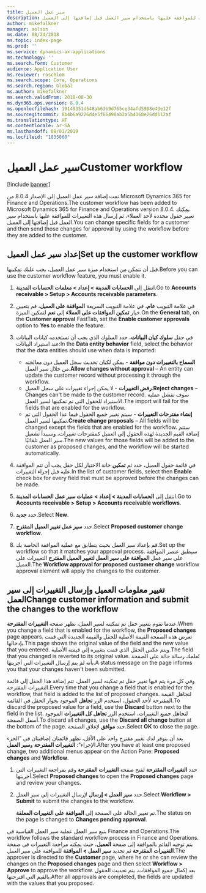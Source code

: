 ```yaml
---
title: سير عمل العميل
description: يوفر هذا الموضوع معلومات حول سير عمل العميل. يمكنك تغيير حقول محددة لأحد العملاء، ثم إرسال هذه التغييرات للموافقة عليها باستخدام سير العمل قبل إضافتها إلى العميل.
author: mikefalkner
manager: aolson
ms.date: 08/24/2018
ms.topic: index-page
ms.prod: ''
ms.service: dynamics-ax-applications
ms.technology: ''
ms.search.form: Customer
audience: Application User
ms.reviewer: roschlom
ms.search.scope: Core, Operations
ms.search.region: Global
ms.author: mikefalkner
ms.search.validFrom: 2018-08-30
ms.dyn365.ops.version: 8.0.4
ms.openlocfilehash: 10149351d548ab63b9d765ce34afd5908e43e12f
ms.sourcegitcommit: 8b4b6a9226d4e5f66498ab2a5b4160e26dd112af
ms.translationtype: HT
ms.contentlocale: ar-SA
ms.lasthandoff: 08/01/2019
ms.locfileid: "1835060"
---
```

# <a name="customer-workflow"></a><span data-ttu-id="6de25-104">سير عمل العميل</span><span class="sxs-lookup"><span data-stu-id="6de25-104">Customer workflow</span></span>

[!include [banner](../includes/banner.md)]

<span data-ttu-id="6de25-105">تمت إضافة سير عمل العميل إلى الإصدار 8.0.4 من Microsoft Dynamics 365 for Finance and Operations.</span><span class="sxs-lookup"><span data-stu-id="6de25-105">The customer workflow has been added to Microsoft Dynamics 365 for Finance and Operations version 8.0.4.</span></span> <span data-ttu-id="6de25-106">يمكنك تغيير حقول محددة لأحد العملاء، ثم إرسال هذه التغييرات للموافقة عليها باستخدام سير العمل قبل إضافتها إلى العميل.</span><span class="sxs-lookup"><span data-stu-id="6de25-106">You can change specific fields for a customer and then send those changes for approval by using the workflow before they are added to the customer.</span></span>

## <a name="set-up-the-customer-workflow"></a><span data-ttu-id="6de25-107">إعداد سير عمل العميل</span><span class="sxs-lookup"><span data-stu-id="6de25-107">Set up the customer workflow</span></span>

<span data-ttu-id="6de25-108">قبل أن تتمكن من استخدام ميزة سير عمل العميل، يجب عليك تمكينها.</span><span class="sxs-lookup"><span data-stu-id="6de25-108">Before you can use the customer workflow feature, you must enable it.</span></span>

1. <span data-ttu-id="6de25-109">انتقل إلى **الحسابات المدينة \> إعداد \> معلمات الحسابات المدينة**.</span><span class="sxs-lookup"><span data-stu-id="6de25-109">Go to **Accounts receivable \> Setup \> Accounts receivable parameters**.</span></span>
2. <span data-ttu-id="6de25-110">في علامة التبويب **عام**، في علامة التبويب السريعة **الموافقة على العميل**، قم بتعيين خيار **تمكين الموافقات على العملاء** إلى **نعم** لتمكين الميزة.</span><span class="sxs-lookup"><span data-stu-id="6de25-110">On the **General** tab, on the **Customer approval** FastTab, set the **Enable customer approvals** option to **Yes** to enable the feature.</span></span>
3. <span data-ttu-id="6de25-111">في حقل **سلوك كيان البيانات**، حدد السلوك الذي يجب أن تستخدمه كيانات البيانات عند استيراد البيانات:</span><span class="sxs-lookup"><span data-stu-id="6de25-111">In the **Data entity behavior** field, select the behavior that the data entities should use when data is imported:</span></span>

    - <span data-ttu-id="6de25-112">**السماح بالتغييرات دون موافقة** - يمكن لكيان تحديث سجل العميل دون معالجته من خلال سير العمل.</span><span class="sxs-lookup"><span data-stu-id="6de25-112">**Allow changes without approval** – An entity can update the customer record without processing it through the workflow.</span></span>
    - <span data-ttu-id="6de25-113">**رفض التغييرات** - لا يمكن إجراء تغييرات على سجل العميل.</span><span class="sxs-lookup"><span data-stu-id="6de25-113">**Reject changes** – Changes can't be made to the customer record.</span></span> <span data-ttu-id="6de25-114">سوف تفشل عملية الاستيراد للحقول التي تم تمكينها لسير العمل.</span><span class="sxs-lookup"><span data-stu-id="6de25-114">The import will fail for the fields that are enabled for the workflow.</span></span>
    - <span data-ttu-id="6de25-115">**إنشاء مقترحات التغييرات** - سيتم تغيير جميع الحقول فيما عدا الحقول التي تم تمكينها لسير العمل.</span><span class="sxs-lookup"><span data-stu-id="6de25-115">**Create change proposals** – All fields will be changed except the fields that are enabled for the workflow.</span></span> <span data-ttu-id="6de25-116">ستتم إضافة القيم الجديدة لهذه الحقول إلى العميل كمقترحات تغييرات، وسيبدأ تشغيل سير العمل تلقائيًا.</span><span class="sxs-lookup"><span data-stu-id="6de25-116">The new values for those fields will be added to the customer as proposed changes, and the workflow will be started automatically.</span></span>

4. <span data-ttu-id="6de25-117">في قائمة حقول العميل، حدد ثم **تمكين** خانة الاختيار لكل حقل يجب أن تتم الموافقة عليه قبل إجراء التغييرات.</span><span class="sxs-lookup"><span data-stu-id="6de25-117">In the list of customer fields, select then **Enable** check box for every field that must be approved before the changes can be made.</span></span>
5. <span data-ttu-id="6de25-118">انتقل إلى **الحسابات المدينة \> إعداد \> عمليات سير عمل الحسابات المدينة**.</span><span class="sxs-lookup"><span data-stu-id="6de25-118">Go to **Accounts receivable \> Setup \> Accounts receivable workflows**.</span></span>
6. <span data-ttu-id="6de25-119">حدد **جديد**.</span><span class="sxs-lookup"><span data-stu-id="6de25-119">Select **New**.</span></span>
7. <span data-ttu-id="6de25-120">حدد **سير عمل تغيير العميل المقترح**.</span><span class="sxs-lookup"><span data-stu-id="6de25-120">Select **Proposed customer change workflow**.</span></span> 
8. <span data-ttu-id="6de25-121">قم بإعداد سير العمل بحيث يتطابق مع عملية الموافقة الخاصة بك.</span><span class="sxs-lookup"><span data-stu-id="6de25-121">Set up the workflow so that it matches your approval process.</span></span> <span data-ttu-id="6de25-122">سيطبق عنصر الموافقة على سير عمل **الموافقة على سير العمل لتغيير العميل المقترح** التغييرات على العميل.</span><span class="sxs-lookup"><span data-stu-id="6de25-122">The **Workflow approval for proposed customer change** workflow approval element will apply the changes to the customer.</span></span>

## <a name="change-customer-information-and-submit-the-changes-to-the-workflow"></a><span data-ttu-id="6de25-123">تغيير معلومات العميل وإرسال التغييرات إلى سير العمل</span><span class="sxs-lookup"><span data-stu-id="6de25-123">Change customer information and submit the changes to the workflow</span></span>

<span data-ttu-id="6de25-124">عندما تقوم بتغيير حقل تم تمكينه لسير العمل، تظهر صفحة **التغييرات المقترحة**.</span><span class="sxs-lookup"><span data-stu-id="6de25-124">When you change a field that is enabled for the workflow, the **Proposed changes** page appears.</span></span> <span data-ttu-id="6de25-125">تعرض هذه الصفحة القيمة الأصلية للحقل والقيمة الجديدة التي قمت بإدخالها.</span><span class="sxs-lookup"><span data-stu-id="6de25-125">This page shows the original value of the field and the new value that you entered.</span></span> <span data-ttu-id="6de25-126">ويتم عكس الحقل الذي قمت بتغييره إلى قيمته الأصلية.</span><span class="sxs-lookup"><span data-stu-id="6de25-126">The field that you changed is reverted to its original value.</span></span> <span data-ttu-id="6de25-127">تُعلمك رسالة حالة على الصفحة بأنه لم يتم إرسال التغييرات التي أجريتها.</span><span class="sxs-lookup"><span data-stu-id="6de25-127">A status message on the page informs you that your changes haven't been submitted.</span></span>

<span data-ttu-id="6de25-128">وفي كل مرة يتم فيها تغيير حقل تم تمكينه لسير العمل، تتم إضافة هذا الحقل إلى قائمة التغييرات المقترحة.</span><span class="sxs-lookup"><span data-stu-id="6de25-128">Every time that you change a field that is enabled for the workflow, that field is added to the list of proposed changes.</span></span> <span data-ttu-id="6de25-129">لتجاهل القيمة المقترحة لأحد الحقول، استخدم الزر **تجاهل** الموجود بجوار الحقل في القائمة.</span><span class="sxs-lookup"><span data-stu-id="6de25-129">To discard the proposed value for a field, use the **Discard** button next to the field in the list.</span></span> <span data-ttu-id="6de25-130">لتجاهل جميع التغييرات، استخدم الزر **تجاهل كل التغييرات** الموجود أسفل الصفحة.</span><span class="sxs-lookup"><span data-stu-id="6de25-130">To discard all changes, use the **Discard all change** button at the bottom of the page.</span></span> <span data-ttu-id="6de25-131">حدد **موافق** لإغلاق الصفحة.</span><span class="sxs-lookup"><span data-stu-id="6de25-131">Select **OK** to close the page.</span></span>

<span data-ttu-id="6de25-132">بعد أن يتوفر لدك تغيير مقترح واحد على الأقل، تظهر قائمتان إضافيتان في "الجزء الإجراء": **التغييرات المقترحة** و**سير العمل**.</span><span class="sxs-lookup"><span data-stu-id="6de25-132">After you have at least one proposed change, two additional menus appear on the Action Pane: **Proposed changes** and **Workflow**.</span></span>

1. <span data-ttu-id="6de25-133">حدد **التغييرات المقترحة** لفتح صفحة **التغييرات المقترحة** وقم بمراجعة التغييرات التي أجريتها.</span><span class="sxs-lookup"><span data-stu-id="6de25-133">Select **Proposed changes** to open the **Proposed changes** page and review your changes.</span></span>
2. <span data-ttu-id="6de25-134">حدد **سير العمل \> إرسال** لإرسال التغييرات إلى سير العمل.</span><span class="sxs-lookup"><span data-stu-id="6de25-134">Select **Workflow \> Submit** to submit the changes to the workflow.</span></span>

    <span data-ttu-id="6de25-135">تم تغيير الحالة على الصفحة إلى **الموافقة على التغييرات المعلقة**.</span><span class="sxs-lookup"><span data-stu-id="6de25-135">The status on the page is changed to **Changes pending approval**.</span></span>

<span data-ttu-id="6de25-136">يتبع سير العمل عملية سير العمل القياسية في Finance and Operations.</span><span class="sxs-lookup"><span data-stu-id="6de25-136">The workflow follows the standard workflow process in Finance and Operations.</span></span> <span data-ttu-id="6de25-137">يتم توجيه القائم بالموافقة إلى صفحة **العميل**، حيث يمكنه مراجعة التغييرات في صفحة **التغييرات المقترحة** ثم تحديد **سير العمل \> الموافقة** للموافقة على سير العمل.</span><span class="sxs-lookup"><span data-stu-id="6de25-137">The approver is directed to the **Customer** page, where he or she can review the changes on the **Proposed changes** page and then select **Workflow \> Approve** to approve the workflow.</span></span> <span data-ttu-id="6de25-138">بعد إكمال جميع الموافقات، يتم تحديث الحقول بالقيم التي اقترحتها.</span><span class="sxs-lookup"><span data-stu-id="6de25-138">After all approvals are completed, the fields are updated with the values that you proposed.</span></span>
